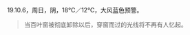 <link href="../../css/style.css" rel="stylesheet" type="text/css" />

<span class="fzzy">19.10.6，周日，阴，18℃／12℃，大风蓝色预警。

> 当百叶窗被彻底卸除以后，穿窗而过的光线将不再有人忆起。

<div class="p">

